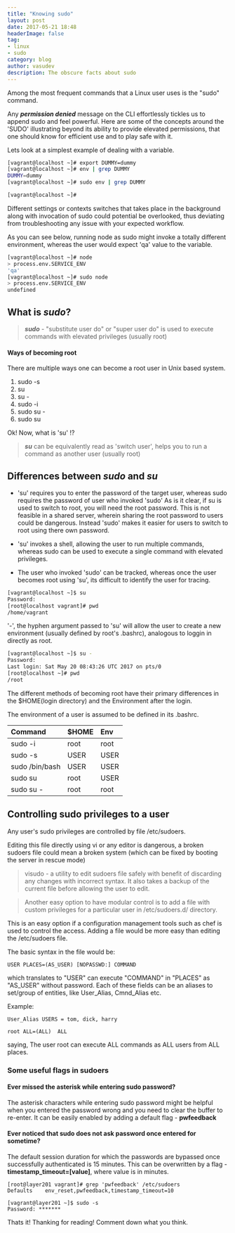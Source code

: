 ```yaml
---
title: "Knowing sudo"
layout: post
date: 2017-05-21 18:48
headerImage: false
tag:
- linux
- sudo
category: blog
author: vasudev
description: The obscure facts about sudo
---
```


Among the most frequent commands that a Linux user uses is the "sudo" command.

Any ***permission denied*** message on the CLI effortlessly tickles us to append sudo and feel powerful. Here are some of the concepts around the 'SUDO' illustrating beyond its ability to provide elevated permissions, that one should know for efficient use and to play safe with it.

Lets look at a simplest example of dealing with a variable.

```bash
[vagrant@localhost ~]# export DUMMY=dummy
[vagrant@localhost ~]# env | grep DUMMY
DUMMY=dummy
[vagrant@localhost ~]# sudo env | grep DUMMY

[vagrant@localhost ~]#
```
Different settings or contexts switches that takes place in the background along with invocation of sudo could potential be overlooked, thus deviating from troubleshooting any issue with your expected workflow.

As you can see below, running node as sudo might invoke a totally different environment, whereas the user would expect 'qa' value to the variable.   

```bash
[vagrant@localhost ~]# node
> process.env.SERVICE_ENV
'qa'
[vagrant@localhost ~]# sudo node
> process.env.SERVICE_ENV
undefined
```

## What is *sudo*?

>***sudo*** - "substitute user do" or "super user do" is used to execute commands with elevated privileges (usually root)

#### Ways of becoming root

There are multiple ways one can become a root user in Unix based system.
1. sudo -s
2. su
3. su -
4. sudo -i
5. sudo su -
6. sudo su

Ok! Now, what is 'su' !?

>***su*** can be equivalently read as 'switch user', helps you to run a command as another user (usually root)

## Differences between *sudo* and *su*
* 'su' requires you to enter the password of the target user, whereas sudo requires the password of user who invoked 'sudo'
As is it clear, if su is used to switch to root, you will need the root password. This is not feasible in a shared server, wherein sharing the root password to users could be dangerous. Instead 'sudo' makes it easier for users to switch to root using there own password.

* 'su' invokes a shell, allowing the user to run multiple commands, whereas sudo can be used to execute a single command with elevated privileges.

* The user who invoked 'sudo' can be tracked, whereas once the user becomes root using 'su', its difficult to identify the user for tracing.

```bash
[vagrant@localhost ~]$ su
Password:
[root@localhost vagrant]# pwd
/home/vagrant
```

'-', the hyphen argument passed to 'su' will allow the user to create a new environment (usually defined by root's .bashrc), analogous to loggin in directly as root.

```bash
[vagrant@localhost ~]$ su -
Password:
Last login: Sat May 20 08:43:26 UTC 2017 on pts/0
[root@localhost ~]# pwd
/root
```

The different methods of becoming root have their primary differences in the $HOME(login directory) and the Environment after the login.

The environment of a user is assumed to be defined in its .bashrc.

| Command | $HOME | Env |
| :------------- | :------------- |:------------- |
| sudo -i | root | root |
| sudo -s | USER | USER |
| sudo /bin/bash | USER | USER |
| sudo su | root | USER |
| sudo su - | root | root |

## Controlling sudo privileges to a user

Any user's sudo privileges are controlled by file /etc/sudoers.

Editing this file directly using vi or any editor is dangerous, a broken sudoers file could mean a broken system (which can be fixed by booting the server in rescue mode)

> visudo - a utility to edit sudoers file safely with benefit of discarding any changes with incorrect syntax. It also takes a backup of the current file before allowing the user to edit.

> Another easy option to have modular control is to add a file with custom privileges for a particular user in /etc/sudoers.d/ directory.

This is an easy option if a configuration management tools such as chef is used to control the access. Adding a file would be more easy than editing the /etc/sudoers file.

The basic syntax in the file would be:

```
USER PLACES=(AS_USER) [NOPASSWD:] COMMAND
```

which translates to "USER" can execute "COMMAND" in "PLACES" as "AS_USER" without password.
Each of these fields can be an aliases to set/group of entities, like User_Alias, Cmnd_Alias etc.

Example:
```
User_Alias USERS = tom, dick, harry
```

```
root ALL=(ALL)  ALL
```
saying, The user root can execute ALL commands as ALL users from ALL places.

### Some useful flags in sudoers

#### Ever missed the asterisk while entering sudo password?

The asterisk characters while entering sudo password might be helpful when you entered the password wrong and you need to clear the buffer to re-enter. It can be easily enabled by adding a default flag - **pwfeedback**

#### Ever noticed that sudo does not ask password once entered for sometime?

The default session duration for which the passwords are bypassed once successfully authenticated is 15 minutes. This can be overwritten by a flag - **timestamp_timeout=[value]**, where value is in minutes.

```
[root@layer201 vagrant]# grep 'pwfeedback' /etc/sudoers
Defaults    env_reset,pwfeedback,timestamp_timeout=10

[vagrant@layer201 ~]$ sudo -s
Password: *******
```

Thats it! Thanking for reading!
Comment down what you think.
